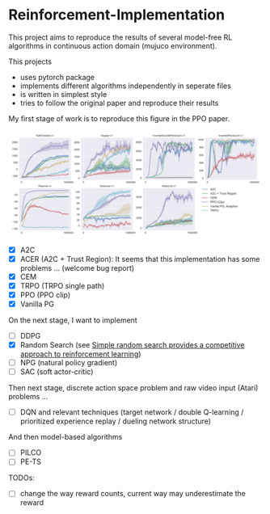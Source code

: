 # Reinforcement-Implementation

This project aims to reproduce the results of several model-free RL algorithms in continuous action domain (mujuco environment).

This projects
* uses pytorch package
* implements different algorithms independently in seperate files
* is written in simplest style
* tries to follow the original paper and reproduce their results

My first stage of work is to reproduce this figure in the PPO paper.

![](docs/ppo_experiments.png)

- [x] A2C
- [x] ACER (A2C + Trust Region): It seems that this implementation has some problems ... (welcome bug report) 
- [X] CEM
- [x] TRPO (TRPO single path)
- [x] PPO (PPO clip)
- [x] Vanilla PG

On the next stage, I want to implement

- [ ] DDPG
- [X] Random Search (see [Simple random search provides a competitive approach to reinforcement learning](https://arxiv.org/pdf/1803.07055.pdf))
- [ ] NPG (natural policy gradient)
- [ ] SAC (soft actor-critic)

Then next stage, discrete action space problem and raw video input (Atari) problems ...

- [ ] DQN and relevant techniques (target network / double Q-learning / prioritized experience replay / dueling network structure)

And then model-based algorithms
- [ ] PILCO
- [ ] PE-TS

TODOs:
- [ ] change the way reward counts, current way may underestimate the reward